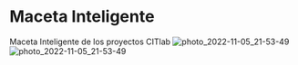 # Maceta Inteligente
 Maceta Inteligente de los proyectos CITlab
 ![photo_2022-11-05_21-53-49](https://github.com/FabLab-Merida/Maceta-Inteligente/assets/118526185/a5287178-9ec7-4787-bdb9-a6c1fe22e7d5)
 ![photo_2022-11-05_21-53-49](https://github.com/FabLab-Merida/Maceta-Inteligente/assets/118526185/8f999233-393e-4355-be3d-211bdacf49f6)

